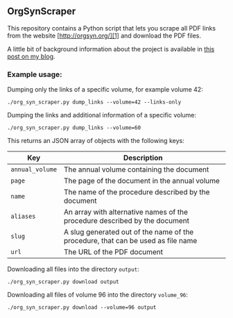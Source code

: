 ## OrgSynScraper

This repository contains a Python script that lets you scrape all PDF links
from the website [http://orgsyn.org/][1] and download the PDF files.

A little bit of background information about the project is available in
[this post on my blog][2].

### Example usage:

Dumping only the links of a specific volume, for example volume 42:

```
./org_syn_scraper.py dump_links --volume=42 --links-only
```

Dumping the links and additional information of a specific volume:

```
./org_syn_scraper.py dump_links --volume=60
```

This returns an JSON array of objects with the following keys:

| Key             | Description                                                                      |
|-----------------|----------------------------------------------------------------------------------|
| `annual_volume` | The annual volume containing the document                                        |
| `page`          | The page of the document in the annual volume                                    |
| `name`          | The name of the procedure described by the document                              |
| `aliases`       | An array with alternative names of the procedure described by the document       |
| `slug`          | A slug generated out of the name of the procedure, that can be used as file name |
| `url`           | The URL of the PDF document                                                      |

Downloading all files into the directory `output`:

```
./org_syn_scraper.py download output
```

Downloading all files of volume 96 into the directory `volume_96`:

```
./org_syn_scraper.py download --volume=96 output
```


  [1]: http://orgsyn.org/
  [2]: https://blog.kalehmann.de/blog/2019/11/03/orgsyn-scraper.html
